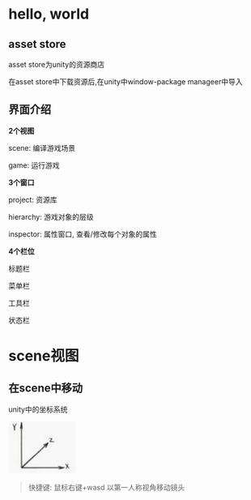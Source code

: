 # hello, world

## asset store

asset store为unity的资源商店

在asset store中下载资源后,在unity中window-package manageer中导入



## 界面介绍

**2个视图**

scene: 编译游戏场景

game: 运行游戏



**3个窗口**

project: 资源库

hierarchy: 游戏对象的层级

inspector: 属性窗口, 查看/修改每个对象的属性



**4个栏位**

标题栏

菜单栏

工具栏

状态栏



# scene视图



## 在scene中移动

unity中的坐标系统

<img src="assets/image-20221215211250138.png" alt="image-20221215211250138" style="zoom:40%; margin-left: 0;" />

> 快捷键: 鼠标右键+wasd 以第一人称视角移动镜头